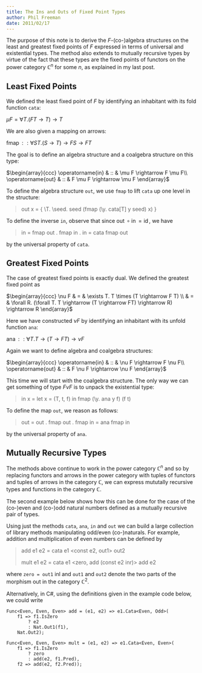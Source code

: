```yaml
---
title: The Ins and Outs of Fixed Point Types
author: Phil Freeman
date: 2011/02/17
---
```


The purpose of this note is to derive the $F$-(co-)algebra structures on the least and greatest fixed points of $F$ expressed in terms of universal and existential types. The method also extends to mutually recursive types by virtue of the fact that these types are the fixed points of functors on the power category $\mathbb{C}^n$ for some $n$, as explained in my last post.

## Least Fixed Points

We defined the least fixed point of $F$ by identifying an inhabitant with its fold function `cata`:

$\mu F = \forall T. (F T \rightarrow T) \rightarrow T$

We are also given a mapping on arrows:

$\operatorname{fmap} :: \forall S T. (S \rightarrow T) \rightarrow FS \rightarrow FT$

The goal is to define an algebra structure and a coalgebra structure on this type:

$\begin{array}{ccc}
  \operatorname{in}  & :: & \mu F   \rightarrow F \mu F\\
  \operatorname{out} & :: & F \mu F \rightarrow   \mu F
\end{array}$

To define the algebra structure `out`, we use `fmap` to lift `cata` up one level in the structure:

> out x = { \\T. \\seed. seed (fmap (\\y. cata[T] y seed) x) }

To define the inverse `in`, observe that since $\operatorname{out} \circ \operatorname{in} = \operatorname{id}$, we have

> in = fmap out . fmap in . in = cata fmap out

by the universal property of `cata`.

## Greatest Fixed Points

The case of greatest fixed points is exactly dual. We defined the greatest fixed point as

$\begin{array}{ccc}
  \nu F & = & \exists T. T \times (T \rightarrow F T) \\
        & = & \forall R. (\forall T. T \rightarrow (T \rightarrow FT) \rightarrow R) \rightarrow R
\end{array}$

Here we have constructed $\nu F$ by identifying an inhabitant with its unfold function `ana`: 

$\operatorname{ana} :: \forall T. T \rightarrow (T \rightarrow FT) \rightarrow \nu F$

Again we want to define algebra and coalgebra structures:

$\begin{array}{ccc}
  \operatorname{in}  & :: & \nu F   \rightarrow F \nu F\\
  \operatorname{out} & :: & F \nu F \rightarrow   \nu F
\end{array}$

This time we will start with the coalgebra structure. The only way we can get something of type $F \nu F$ is to unpack the existential type:

> in x = let x = (T, t, f) in fmap (\\y. ana y f) (f t)

To define the map `out`, we reason as follows:

> out = out . fmap out . fmap in = ana fmap in

by the universal property of `ana`.

## Mutually Recursive Types

The methods above continue to work in the power category $\mathbb{C}^n$ and so by replacing functors and arrows in the power category with tuples of functors and tuples of arrows in the category $\mathbb{C}$, we can express mututally recursive types and functions in the category $\mathbb{C}$.

The second example below shows how this can be done for the case of the (co-)even and (co-)odd natural numbers defined as a mutually recursive pair of types.

Using just the methods `cata`, `ana`, `in` and `out` we can build a large collection of library methods manipulating odd/even (co-)naturals. For example, addition and multiplication of even numbers can be defined by

> add e1 e2 = cata e1 <const e2, out1> out2
> 
> mult e1 e2 = cata e1 <zero, add (const e2 inr)> add e2

where `zero = out1` inl and `out1` and `out2` denote the two parts of the morphism out in the category $\mathbb{C}^2$.

Alternatively, in C#, using the definitions given in the example code below, we could write

    Func<Even, Even, Even> add = (e1, e2) => e1.Cata<Even, Odd>(
        f1 => f1.IsZero
            ? e2
            : Nat.Out1(f1),
        Nat.Out2);

    Func<Even, Even, Even> mult = (e1, e2) => e1.Cata<Even, Even>(
        f1 => f1.IsZero
            ? zero
            : add(e2, f1.Pred),
        f2 => add(e2, f2.Pred));
